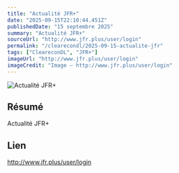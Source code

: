 ```yaml
---
title: "Actualité JFR+"
date: "2025-09-15T22:10:44.451Z"
publishedDate: "15 septembre 2025"
summary: "Actualité JFR+"
sourceUrl: "http://www.jfr.plus/user/login"
permalink: "/clearecondl/2025-09-15-actualite-jfr"
tags: ["CleareconDL", "JFR+"]
imageUrl: "http://www.jfr.plus/user/login"
imageCredit: "Image — http://www.jfr.plus/user/login"
---
```


![Actualité JFR+](http://www.jfr.plus/user/login)

## Résumé

Actualité JFR+

## Lien

http://www.jfr.plus/user/login
